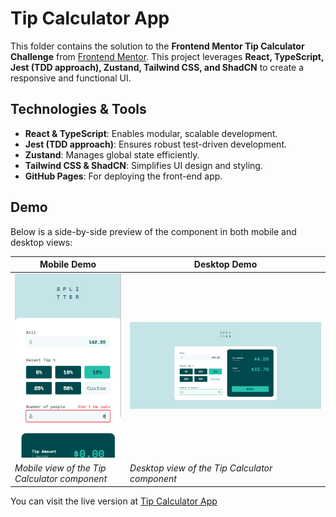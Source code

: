 # Tip Calculator App

This folder contains the solution to the **Frontend Mentor Tip Calculator Challenge** from [Frontend Mentor](https://www.frontendmentor.io). This project leverages **React, TypeScript, Jest (TDD approach), Zustand, Tailwind CSS, and ShadCN** to create a responsive and functional UI.

## Technologies & Tools

- **React & TypeScript**: Enables modular, scalable development.
- **Jest (TDD approach)**: Ensures robust test-driven development.
- **Zustand**: Manages global state efficiently.
- **Tailwind CSS & ShadCN**: Simplifies UI design and styling.
- **GitHub Pages**: For deploying the front-end app.

## Demo

Below is a side-by-side preview of the component in both mobile and desktop views:

| Mobile Demo                                            | Desktop Demo                                             |
|--------------------------------------------------------|----------------------------------------------------------|
| ![Mobile Demo](./public/images/mobile-demo.png)        | ![Desktop Demo](./public/images/desktop-demo.png)        |
| *Mobile view of the Tip Calculator component*                | *Desktop view of the Tip Calculator component*                  |

You can visit the live version at [Tip Calculator App](https://ariarash44.github.io/frontend-mentor/11.tipCalculator/)
